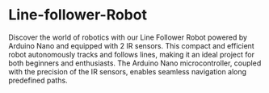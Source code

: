 # Line-follower-Robot
Discover the world of robotics with our Line Follower Robot powered by Arduino Nano and equipped with 2 IR sensors. This compact and efficient robot autonomously tracks and follows lines, making it an ideal project for both beginners and enthusiasts. The Arduino Nano microcontroller, coupled with the precision of the IR sensors, enables seamless navigation along predefined paths.

